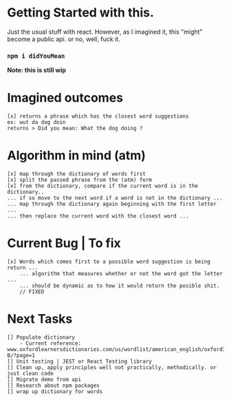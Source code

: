 # Getting Started with this.

Just the usual stuff with react. However, as I imagined it, this "might" become a public api. or no, well, fuck it.

### `npm i didYouMean`

**Note: this is still wip**

# Imagined outcomes

```
[x] returns a phrase which has the closest word suggestions
ex: wut da dog doin
returns > Did you mean: What the dog doing ?
```

# Algorithm in mind (atm)

```
[x] map through the dictionary of words first
[x] split the passed phrase from the (atm) form
[x] from the dictionary, compare if the current word is in the dictionary..
... if so move to the next word if a word is not in the dictionary ...
... map through the dictionary again beginning with the first letter ...
... then replace the current word with the closest word ...
```

# Current Bug | To fix

```
[x] Words which comes first to a possible word suggestion is being return ...
    ... algorithm that measures whether or not the word got the letter ...
    ... should be dynamic as to how it would return the posible shit.
    // FIXED
```

# Next Tasks

```
[] Populate dictionary
    - Current reference: www.oxfordlearnersdictionaries.com/us/wordlist/american_english/oxford3000/Oxford3000_A-B/?page=1
[] Unit testing | JEST or React Testing library
[] Clean up, apply principles well not practically, methodically. or just clean code
[] Migrate demo from api
[] Research about npm packages
[] wrap up dictionary for words
```
